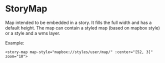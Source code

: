 # StoryMap

Map intended to be embedded in a story. It fills the full width and has a default height.
The map can contain a styled map (based on mapbox style) or a style and a wms layer.

Example:

`<story-map map-style="mapbox://styles/user/map/" :center="[52, 3]" zoom="10">`
